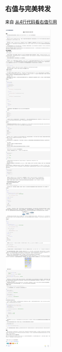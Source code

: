 ## 右值与完美转发

来自 [从4行代码看右值引用](https://www.cnblogs.com/qicosmos/p/4283455.html)

![从4行代码看右值引用](./img/&&.png)
